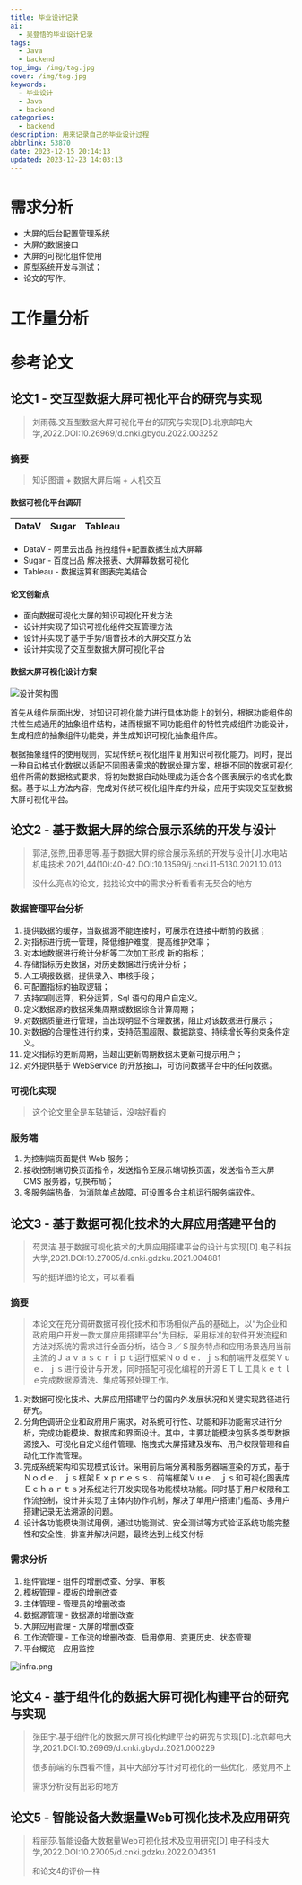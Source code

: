 ```yaml
---
title: 毕业设计记录
ai: 
  - 吴登悟的毕业设计记录
tags:
  - Java
  - backend
top_img: /img/tag.jpg
cover: /img/tag.jpg
keywords:
  - 毕业设计
  - Java
  - backend
categories:
  - backend
description: 用来记录自己的毕业设计过程
abbrlink: 53870
date: 2023-12-15 20:14:13
updated: 2023-12-23 14:03:13
---
```


# 需求分析
- 大屏的后台配置管理系统
- 大屏的数据接口
- 大屏的可视化组件使用
- 原型系统开发与测试；
- 论文的写作。

# 工作量分析


# 参考论文

## 论文1 - 交互型数据大屏可视化平台的研究与实现

> 刘雨薇.交互型数据大屏可视化平台的研究与实现[D].北京邮电大学,2022.DOI:10.26969/d.cnki.gbydu.2022.003252

### 摘要

> 知识图谱 + 数据大屏后端 + 人机交互

#### 数据可视化平台调研

| DataV | Sugar | Tableau |
|-------|-------|---------|

- DataV - 阿里云出品 拖拽组件+配置数据生成大屏幕
- Sugar - 百度出品 解决报表、大屏幕数据可视化
- Tableau - 数据运算和图表完美结合
#### 论文创新点
- 面向数据可视化大屏的知识可视化开发方法
- 设计并实现了知识可视化组件交互管理方法
- 设计并实现了基于手势/语音技术的大屏交互方法
- 设计并实现了交互型数据大屏可视化平台

#### 数据大屏可视化设计方案
![设计架构图](../img/毕业设计记录/design.png)

首先从组件层面出发，对知识可视化能力进行具体功能上的划分，根据功能组件的共性生成通用的抽象组件结构，进而根据不同功能组件的特性完成组件功能设计，生成相应的抽象组件功能类，并生成知识可视化抽象组件库。

根据抽象组件的使用规则，实现传统可视化组件复用知识可视化能力。同时，提出一种自动格式化数据以适配不同图表需求的数据处理方案，根据不同的数据可视化组件所需的数据格式要求，将初始数据自动处理成为适合各个图表展示的格式化数据。基于以上方法内容，完成对传统可视化组件库的升级，应用于实现交互型数据大屏可视化平台。
## 论文2 - 基于数据大屏的综合展示系统的开发与设计

> 郭洁,张煦,田春思等.基于数据大屏的综合展示系统的开发与设计[J].水电站机电技术,2021,44(10):40-42.DOI:10.13599/j.cnki.11-5130.2021.10.013 
> 
> 没什么亮点的论文，找找论文中的需求分析看看有无契合的地方

### 数据管理平台分析
1. 提供数据的缓存，当数据源不能连接时，可展示在连接中断前的数据；
2. 对指标进行统一管理，降低维护难度，提高维护效率；
3. 对本地数据进行统计分析等二次加工形成 新的指标；
4. 存储指标历史数据，对历史数据进行统计分析；
5. 人工填报数据，提供录入、审核手段；
6. 可配置指标的抽取逻辑；
7. 支持四则运算，积分运算，Sql 语句的用户自定义。
8. 定义数据源的数据采集周期或数据综合计算周期；
9. 对数据质量进行管理，当出现明显不合理数据，阻止对该数据进行展示；
10. 对数据的合理性进行约束，支持范围超限、数据跳变、持续增长等约束条件定义。
11. 定义指标的更新周期，当超出更新周期数据未更新可提示用户；
12. 对外提供基于 WebService 的开放接口，可访问数据平台中的任何数据。
### 可视化实现
> 这个论文里全是车轱辘话，没啥好看的

### 服务端
1. 为控制端页面提供 Web 服务；
2. 接收控制端切换页面指令，发送指令至展示端切换页面，发送指令至大屏 CMS 服务器，切换布局；
3. 多服务端热备，为消除单点故障，可设置多台主机运行服务端软件。

## 论文3 - 基于数据可视化技术的大屏应用搭建平台的
> 芶灵洁.基于数据可视化技术的大屏应用搭建平台的设计与实现[D].电子科技大学,2021.DOI:10.27005/d.cnki.gdzku.2021.004881
> 
> 写的挺详细的论文，可以看看

### 摘要
> 本论文在充分调研数据可视化技术和市场相似产品的基础上，以“为企业和政府用户开发一款大屏应用搭建平台”为目标，采用标准的软件开发流程和方法对系统的需求进行全面分析，结合Ｂ／Ｓ服务特点和应用场景选用当前主流的Ｊａｖａｓｃｒｉｐｔ运行框架Ｎｏｄｅ．ｊｓ和前端开发框架Ｖｕｅ．ｊｓ进行设计与开发，同时搭配可视化编程的开源ＥＴＬ工具ｋｅｔｌｅ完成数据源清洗、集成等预处理工作。
1. 对数据可视化技术、大屏应用搭建平台的国内外发展状况和关键实现路径进行研宄。
2. 分角色调研企业和政府用户需求，对系统可行性、功能和非功能需求进行分析，完成功能模块、数据库和界面设计。其中，主要功能模块包括多类型数据源接入、可视化自定义组件管理、拖拽式大屏搭建及发布、用户权限管理和自动化工作流管理。
3. 完成系统架构和实现模式设计。采用前后端分离和服务器端渲染的方式，基于Ｎｏｄｅ．ｊｓ框架Ｅｘｐｒｅｓｓ、前端框架Ｖｕｅ．ｊｓ和可视化图表库Ｅｃｈａｒｔｓ对系统进行开发实现各功能模块功能。同时基于用户权限和工作流控制，设计并实现了主体内协作机制，解决了单用户搭建门槛高、多用户搭建记录无法溯源的问题。
4. 设计各功能模块测试用例，通过功能测试、安全测试等方式验证系统功能完整性和安全性，排查并解决问题，最终达到上线交付标

### 需求分析
1. 组件管理 - 组件的增删改查、分享、审核
2. 模板管理 - 模板的增删改查
3. 主体管理 - 管理员的增删改查
4. 数据源管理 - 数据源的增删改查
5. 大屏应用管理 - 大屏的增删改查
6. 工作流管理 - 工作流的增删改查、启用停用、变更历史、状态管理
7. 平台概览 - 应用监控

![infra.png](../img/毕业设计记录/infra.png)

## 论文4 - 基于组件化的数据大屏可视化构建平台的研究与实现
> 张田宇.基于组件化的数据大屏可视化构建平台的研究与实现[D].北京邮电大学,2021.DOI:10.26969/d.cnki.gbydu.2021.000229
> 
> 很多前端的东西看不懂，其中大部分写针对可视化的一些优化，感觉用不上
> 
> 需求分析没有出彩的地方

## 论文5 - 智能设备大数据量Web可视化技术及应用研究
> 程丽莎.智能设备大数据量Web可视化技术及应用研究[D].电子科技大学,2022.DOI:10.27005/d.cnki.gdzku.2022.004351
> 
> 和论文4的评价一样

